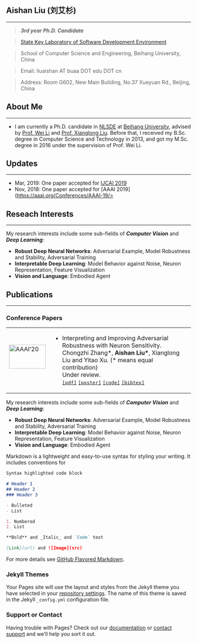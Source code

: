 ## Aishan Liu (刘艾杉)
-----------
> ***3rd year Ph.D. Candidate***

> [State Key Laboratory of Software Development Environment](http://nlsde.buaa.edu.cn)

> School of Computer Science and Engineering, Beihang University, China

> Email: liuaishan AT buaa DOT edu DOT cn

> Address: Room G602, New Main Building, No.37 Xueyuan Rd., Beijing, China

## About Me
---------------
+ I am currently a Ph.D. candidate in [NLSDE](http://www.nlsde.buaa.edu.cn) at [Beihang University](http://www.buaa.edu.cn), advised by [Prof. Wei Li](http://sites.nlsde.buaa.edu.cn/~liwei/) and [Prof. Xianglong Liu](http://sites.nlsde.buaa.edu.cn/~xlliu/). Before that, I received my B.Sc. degree in Computer Science and Technology in 2013, and got my M.Sc. degree in 2016 under the supervision of Prof. Wei Li.

## Updates
---------------
+ Mar, 2019: One paper accepted for [IJCAI 2019](http://ijcai19.org/)
+ Nov, 2018: One paper accepted for [AAAI 2019](https://aaai.org/Conferences/AAAI-19/>

## Reseach Interests
---------------
My research interests include some sub-fields of ***Computer Vision*** and ***Deep Learning***:
+ **Robust Deep Neural Networks**: Adversarial Example, Model Robustness and Stability, Adversarial Training
+ **Interpretable Deep Learning**: Model Behavior against Noise, Neuron Representation, Feature Visualization
+ **Vision and Language**: Embodied Agent

## Publications
---------------
### Conference Papers
<table class="imgtable"><tbody><tr><td>
<img src="./src/SNS.png" alt="AAAI’20" width="100px" height="65px">&nbsp;</td>
<td align="left"><ul>
<li><p>Interpreting and Improving Adversarial Robustness with Neuron Sensitivity.
<br>Chongzhi Zhang*, <b>Aishan Liu*</b>, Xianglong Liu and Yitao Xu. (* means equal contribution)
<br>Under review.
<br><tt><a href="#">[pdf]</a></tt> <tt><a href="#">[poster]</a></tt> <tt><a href="#">[code]</a></tt> <tt><a href="#">[bibtex]</a></tt></p>
</li>
</ul>
</td></tr></tbody></table>

My research interests include some sub-fields of ***Computer Vision*** and ***Deep Learning***:
+ **Robust Deep Neural Networks**: Adversarial Example, Model Robustness and Stability, Adversarial Training
+ **Interpretable Deep Learning**: Model Behavior against Noise, Neuron Representation, Feature Visualization
+ **Vision and Language**: Embodied Agent


Markdown is a lightweight and easy-to-use syntax for styling your writing. It includes conventions for

```markdown
Syntax highlighted code block

# Header 1
## Header 2
### Header 3

- Bulleted
- List

1. Numbered
2. List

**Bold** and _Italic_ and `Code` text

[Link](url) and ![Image](src)
```

For more details see [GitHub Flavored Markdown](https://guides.github.com/features/mastering-markdown/).

### Jekyll Themes

Your Pages site will use the layout and styles from the Jekyll theme you have selected in your [repository settings](https://github.com/liuaishan/liuaishan.github.io/settings). The name of this theme is saved in the Jekyll `_config.yml` configuration file.

### Support or Contact

Having trouble with Pages? Check out our [documentation](https://help.github.com/categories/github-pages-basics/) or [contact support](https://github.com/contact) and we’ll help you sort it out.
